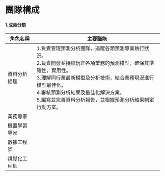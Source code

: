 # 團隊構成
#### 1.成員分類

角色名稱|主要職能
----------------|----------------|
資料分析經理|1.負責管理預測分析團隊，追蹤各類預測專案執行狀況。</br>2.負責開發並持續玩正各項業務的預測模型，確保其準確性，實用性。</br>3.理解同行業最新模型及分析技術，結合業務現況進行模型最佳化。</br>4.審核預測分析結果及最佳化解決方案。</br>5.編寫並完善資料分析報告，並根據預測分析結果制定行動方案。|
業務專家   |                  |
機器學習專家   |                  |
數據工程師   |                  |
視覺化工程師   |                  |


